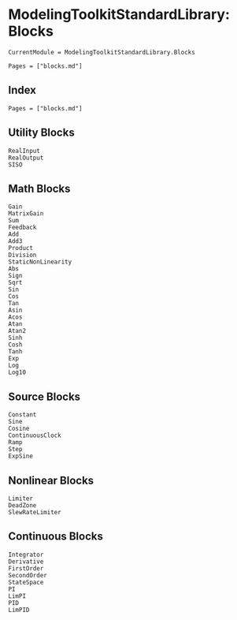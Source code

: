 # ModelingToolkitStandardLibrary: Blocks

```@meta
CurrentModule = ModelingToolkitStandardLibrary.Blocks
```

```@contents
Pages = ["blocks.md"]
```

## Index

```@index
Pages = ["blocks.md"]
```

## Utility Blocks

```@docs
RealInput
RealOutput
SISO
```

## Math Blocks

```@docs
Gain
MatrixGain
Sum
Feedback
Add
Add3
Product
Division
StaticNonLinearity
Abs
Sign
Sqrt
Sin
Cos
Tan
Asin
Acos
Atan
Atan2
Sinh
Cosh
Tanh
Exp
Log
Log10
```

## Source Blocks

```@docs
Constant
Sine
Cosine
ContinuousClock
Ramp
Step
ExpSine
```

## Nonlinear Blocks

```@docs
Limiter
DeadZone
SlewRateLimiter
```

## Continuous Blocks

```@docs
Integrator
Derivative
FirstOrder
SecondOrder
StateSpace
PI
LimPI
PID
LimPID
```

